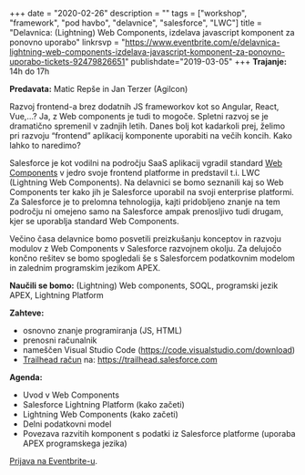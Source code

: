 +++
date = "2020-02-26"
description = ""
tags = ["workshop", "framework", "pod havbo", "delavnice", "salesforce", "LWC"]
title = "Delavnica: (Lightning) Web Components, izdelava javascript komponent za ponovno uporabo"
linkrsvp = "https://www.eventbrite.com/e/delavnica-lightning-web-components-izdelava-javascript-komponent-za-ponovno-uporabo-tickets-92479826651"
publishdate="2019-03-05"
+++
**Trajanje:** 14h do 17h

**Predavata:** Matic Repše in Jan Terzer (Agilcon)

Razvoj frontend-a brez dodatnih JS frameworkov kot so Angular, React, Vue,...? Ja, z Web components je tudi to mogoče. Spletni razvoj se je dramatično spremenil v zadnjih letih. Danes bolj kot kadarkoli prej, želimo pri razvoju “frontend” aplikacij komponente uporabiti na večih koncih. Kako lahko to naredimo?

Salesforce je kot vodilni na področju SaaS aplikacij vgradil standard [Web Components](https://www.webcomponents.org/introduction) v jedro svoje frontend platforme in predstavil t.i. LWC (Lightning Web Components). Na delavnici se bomo seznanili kaj so Web Components ter kako jih je Salesforce uporabil na svoji enterprise platformi. Za Salesforce je to prelomna tehnologija, kajti pridobljeno znanje na tem področju ni omejeno samo na Salesforce ampak prenosljivo tudi drugam, kjer se uporablja standard Web Components.

Večino časa delavnice bomo posvetili preizkušanju konceptov in razvoju modulov z Web Components v Salesforce razvojnem okolju. Za delujočo končno rešitev se bomo spogledali še s Salesforcem podatkovnim modelom in zalednim programskim jezikom APEX.
 
**Naučili se bomo:** (Lightning) Web components, SOQL, programski jezik APEX, Lightning Platform

<!--more-->

**Zahteve:**

- osnovno znanje programiranja (JS, HTML)
- prenosni računalnik
- nameščen Visual Studio Code (https://code.visualstudio.com/download)
- [Trailhead račun](https://trailhead.salesforce.com) na: https://trailhead.salesforce.com

**Agenda:**

- Uvod v Web Components
- Salesforce Lightning Platform (kako začeti)
- Lightning Web Components (kako začeti)
- Delni podatkovni model 
- Povezava razvitih komponent s podatki iz Salesforce platforme (uporaba APEX programskega jezika)

[Prijava na Eventbrite-u](https://www.eventbrite.com/e/delavnica-lightning-web-components-izdelava-javascript-komponent-za-ponovno-uporabo-tickets-92479826651).